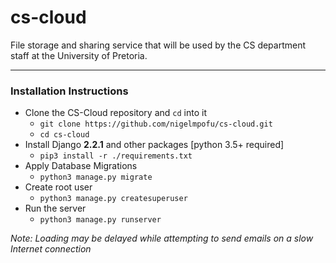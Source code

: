 # cs-cloud
File storage and sharing service that will be used by the CS department staff at the University of Pretoria.

-------------

### Installation Instructions
- Clone the CS-Cloud repository and `cd` into it
    - `git clone https://github.com/nigelmpofu/cs-cloud.git`
    - `cd cs-cloud`
- Install Django **2.2.1** and other packages [python 3.5+ required]
    - `pip3 install -r ./requirements.txt`
- Apply Database Migrations
    - `python3 manage.py migrate`
- Create root user
    - `python3 manage.py createsuperuser` 
- Run the server
    - `python3 manage.py runserver`


 _Note: Loading may be delayed while attempting to send emails on a slow Internet connection_